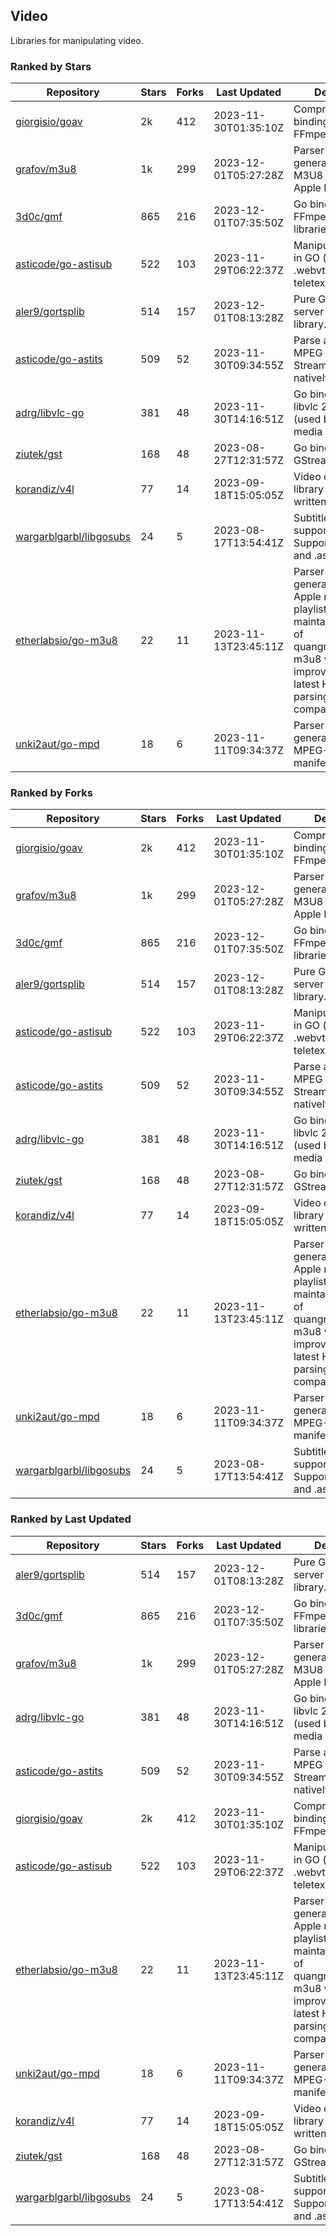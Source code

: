 ## Video

Libraries for manipulating video.

### Ranked by Stars

| Repository | Stars | Forks | Last Updated | Description | 
|------------|-------|-------|--------------|-------------|
| [giorgisio/goav](https://github.com/giorgisio/goav) | 2k | 412 | 2023-11-30T01:35:10Z |  Comprehensive Go bindings for FFmpeg. |
| [grafov/m3u8](https://github.com/grafov/m3u8) | 1k | 299 | 2023-12-01T05:27:28Z |  Parser and generator library of M3U8 playlists for Apple HLS. |
| [3d0c/gmf](https://github.com/3d0c/gmf) | 865 | 216 | 2023-12-01T07:35:50Z |  Go bindings for FFmpeg av\* libraries. |
| [asticode/go-astisub](https://github.com/asticode/go-astisub) | 522 | 103 | 2023-11-29T06:22:37Z |  Manipulate subtitles in GO (.srt, .stl, .ttml, .webvtt, .ssa/.ass, teletext, .smi, etc.). |
| [aler9/gortsplib](https://github.com/aler9/gortsplib) | 514 | 157 | 2023-12-01T08:13:28Z |  Pure Go RTSP server and client library. |
| [asticode/go-astits](https://github.com/asticode/go-astits) | 509 | 52 | 2023-11-30T09:34:55Z |  Parse and demux MPEG Transport Streams (.ts) natively in GO. |
| [adrg/libvlc-go](https://github.com/adrg/libvlc-go) | 381 | 48 | 2023-11-30T14:16:51Z |  Go bindings for libvlc 2.X/3.X/4.X (used by the VLC media player). |
| [ziutek/gst](https://github.com/ziutek/gst) | 168 | 48 | 2023-08-27T12:31:57Z |  Go bindings for GStreamer. |
| [korandiz/v4l](https://github.com/korandiz/v4l) | 77 | 14 | 2023-09-18T15:05:05Z |  Video capture library for Linux, written in Go. |
| [wargarblgarbl/libgosubs](https://github.com/wargarblgarbl/libgosubs) | 24 | 5 | 2023-08-17T13:54:41Z |  Subtitle format support for go. Supports .srt, .ttml, and .ass. |
| [etherlabsio/go-m3u8](https://github.com/etherlabsio/go-m3u8) | 22 | 11 | 2023-11-13T23:45:11Z |  Parser and generator library for Apple m3u8 playlists. Actively maintained version of quangngotan95/go-m3u8 with improvements and latest HLS playlist parsing compatibility. |
| [unki2aut/go-mpd](https://github.com/unki2aut/go-mpd) | 18 | 6 | 2023-11-11T09:34:37Z |  Parser and generator library for MPEG-DASH manifest files. |

### Ranked by Forks

| Repository | Stars | Forks | Last Updated | Description | 
|------------|-------|-------|--------------|-------------|
| [giorgisio/goav](https://github.com/giorgisio/goav) | 2k | 412 | 2023-11-30T01:35:10Z |  Comprehensive Go bindings for FFmpeg. |
| [grafov/m3u8](https://github.com/grafov/m3u8) | 1k | 299 | 2023-12-01T05:27:28Z |  Parser and generator library of M3U8 playlists for Apple HLS. |
| [3d0c/gmf](https://github.com/3d0c/gmf) | 865 | 216 | 2023-12-01T07:35:50Z |  Go bindings for FFmpeg av\* libraries. |
| [aler9/gortsplib](https://github.com/aler9/gortsplib) | 514 | 157 | 2023-12-01T08:13:28Z |  Pure Go RTSP server and client library. |
| [asticode/go-astisub](https://github.com/asticode/go-astisub) | 522 | 103 | 2023-11-29T06:22:37Z |  Manipulate subtitles in GO (.srt, .stl, .ttml, .webvtt, .ssa/.ass, teletext, .smi, etc.). |
| [asticode/go-astits](https://github.com/asticode/go-astits) | 509 | 52 | 2023-11-30T09:34:55Z |  Parse and demux MPEG Transport Streams (.ts) natively in GO. |
| [adrg/libvlc-go](https://github.com/adrg/libvlc-go) | 381 | 48 | 2023-11-30T14:16:51Z |  Go bindings for libvlc 2.X/3.X/4.X (used by the VLC media player). |
| [ziutek/gst](https://github.com/ziutek/gst) | 168 | 48 | 2023-08-27T12:31:57Z |  Go bindings for GStreamer. |
| [korandiz/v4l](https://github.com/korandiz/v4l) | 77 | 14 | 2023-09-18T15:05:05Z |  Video capture library for Linux, written in Go. |
| [etherlabsio/go-m3u8](https://github.com/etherlabsio/go-m3u8) | 22 | 11 | 2023-11-13T23:45:11Z |  Parser and generator library for Apple m3u8 playlists. Actively maintained version of quangngotan95/go-m3u8 with improvements and latest HLS playlist parsing compatibility. |
| [unki2aut/go-mpd](https://github.com/unki2aut/go-mpd) | 18 | 6 | 2023-11-11T09:34:37Z |  Parser and generator library for MPEG-DASH manifest files. |
| [wargarblgarbl/libgosubs](https://github.com/wargarblgarbl/libgosubs) | 24 | 5 | 2023-08-17T13:54:41Z |  Subtitle format support for go. Supports .srt, .ttml, and .ass. |

### Ranked by Last Updated

| Repository | Stars | Forks | Last Updated | Description | 
|------------|-------|-------|--------------|-------------|
| [aler9/gortsplib](https://github.com/aler9/gortsplib) | 514 | 157 | 2023-12-01T08:13:28Z |  Pure Go RTSP server and client library. |
| [3d0c/gmf](https://github.com/3d0c/gmf) | 865 | 216 | 2023-12-01T07:35:50Z |  Go bindings for FFmpeg av\* libraries. |
| [grafov/m3u8](https://github.com/grafov/m3u8) | 1k | 299 | 2023-12-01T05:27:28Z |  Parser and generator library of M3U8 playlists for Apple HLS. |
| [adrg/libvlc-go](https://github.com/adrg/libvlc-go) | 381 | 48 | 2023-11-30T14:16:51Z |  Go bindings for libvlc 2.X/3.X/4.X (used by the VLC media player). |
| [asticode/go-astits](https://github.com/asticode/go-astits) | 509 | 52 | 2023-11-30T09:34:55Z |  Parse and demux MPEG Transport Streams (.ts) natively in GO. |
| [giorgisio/goav](https://github.com/giorgisio/goav) | 2k | 412 | 2023-11-30T01:35:10Z |  Comprehensive Go bindings for FFmpeg. |
| [asticode/go-astisub](https://github.com/asticode/go-astisub) | 522 | 103 | 2023-11-29T06:22:37Z |  Manipulate subtitles in GO (.srt, .stl, .ttml, .webvtt, .ssa/.ass, teletext, .smi, etc.). |
| [etherlabsio/go-m3u8](https://github.com/etherlabsio/go-m3u8) | 22 | 11 | 2023-11-13T23:45:11Z |  Parser and generator library for Apple m3u8 playlists. Actively maintained version of quangngotan95/go-m3u8 with improvements and latest HLS playlist parsing compatibility. |
| [unki2aut/go-mpd](https://github.com/unki2aut/go-mpd) | 18 | 6 | 2023-11-11T09:34:37Z |  Parser and generator library for MPEG-DASH manifest files. |
| [korandiz/v4l](https://github.com/korandiz/v4l) | 77 | 14 | 2023-09-18T15:05:05Z |  Video capture library for Linux, written in Go. |
| [ziutek/gst](https://github.com/ziutek/gst) | 168 | 48 | 2023-08-27T12:31:57Z |  Go bindings for GStreamer. |
| [wargarblgarbl/libgosubs](https://github.com/wargarblgarbl/libgosubs) | 24 | 5 | 2023-08-17T13:54:41Z |  Subtitle format support for go. Supports .srt, .ttml, and .ass. |

